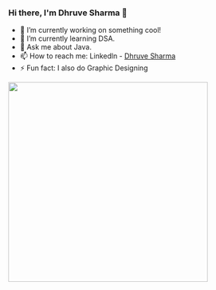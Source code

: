 ### Hi there, I'm Dhruve Sharma  👋



- 🔭 I’m currently working on something cool!
- 🌱 I’m currently learning DSA.
- 💬 Ask me about Java.
- 📫 How to reach me: Linkedln - [Dhruve Sharma](https://www.linkedin.com/in/dhruve-sharma-7b69ba223)
- ⚡ Fun fact: I also do Graphic Designing


<img src="https://github-readme-stats.vercel.app/api?username=dhruves1931&show_icons=false&theme=ADD_THEME_HERE" width="400">
